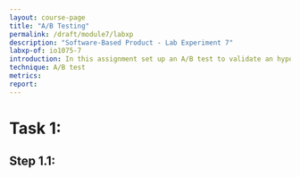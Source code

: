```yaml
---
layout: course-page
title: "A/B Testing"
permalink: /draft/module7/labxp
description: "Software-Based Product - Lab Experiment 7"
labxp-of: io1075-7
introduction: In this assignment set up an A/B test to validate an hypothesis regarding your GoodNight Lamp. You will then test other group's lamp and come back to yours to interprete the results.
technique: A/B test
metrics:
report:
---
```


# Task 1:

## Step 1.1:
